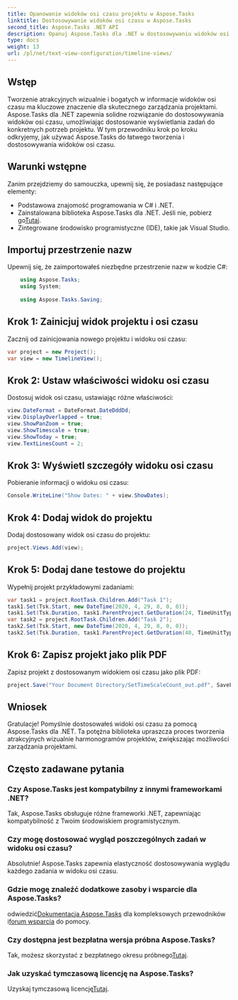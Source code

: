 ```yaml
---
title: Opanowanie widoków osi czasu projektu w Aspose.Tasks
linktitle: Dostosowywanie widoków osi czasu w Aspose.Tasks
second_title: Aspose.Tasks .NET API
description: Opanuj Aspose.Tasks dla .NET w dostosowywaniu widoków osi czasu. Usprawnij zarządzanie projektami dzięki atrakcyjnym wizualnie harmonogramom dostosowanym do potrzeb Twojego projektu.
type: docs
weight: 13
url: /pl/net/text-view-configuration/timeline-views/
---
```

## Wstęp
Tworzenie atrakcyjnych wizualnie i bogatych w informacje widoków osi czasu ma kluczowe znaczenie dla skutecznego zarządzania projektami. Aspose.Tasks dla .NET zapewnia solidne rozwiązanie do dostosowywania widoków osi czasu, umożliwiając dostosowanie wyświetlania zadań do konkretnych potrzeb projektu. W tym przewodniku krok po kroku odkryjemy, jak używać Aspose.Tasks do łatwego tworzenia i dostosowywania widoków osi czasu.
## Warunki wstępne
Zanim przejdziemy do samouczka, upewnij się, że posiadasz następujące elementy:
- Podstawowa znajomość programowania w C# i .NET.
-  Zainstalowana biblioteka Aspose.Tasks dla .NET. Jeśli nie, pobierz go[Tutaj](https://releases.aspose.com/tasks/net/).
- Zintegrowane środowisko programistyczne (IDE), takie jak Visual Studio.
## Importuj przestrzenie nazw
Upewnij się, że zaimportowałeś niezbędne przestrzenie nazw w kodzie C#:
```csharp
    using Aspose.Tasks;
    using System;
    
    using Aspose.Tasks.Saving;
```
## Krok 1: Zainicjuj widok projektu i osi czasu
Zacznij od zainicjowania nowego projektu i widoku osi czasu:
```csharp
var project = new Project();
var view = new TimelineView();
```
## Krok 2: Ustaw właściwości widoku osi czasu
Dostosuj widok osi czasu, ustawiając różne właściwości:
```csharp
view.DateFormat = DateFormat.DateDddDd;
view.DisplayOverlapped = true;
view.ShowPanZoom = true;
view.ShowTimescale = true;
view.ShowToday = true;
view.TextLinesCount = 2;
```
## Krok 3: Wyświetl szczegóły widoku osi czasu
Pobieranie informacji o widoku osi czasu:
```csharp
Console.WriteLine("Show Dates: " + view.ShowDates);
```
## Krok 4: Dodaj widok do projektu
Dodaj dostosowany widok osi czasu do projektu:
```csharp
project.Views.Add(view);
```
## Krok 5: Dodaj dane testowe do projektu
Wypełnij projekt przykładowymi zadaniami:
```csharp
var task1 = project.RootTask.Children.Add("Task 1");
task1.Set(Tsk.Start, new DateTime(2020, 4, 29, 8, 0, 0));
task1.Set(Tsk.Duration, task1.ParentProject.GetDuration(24, TimeUnitType.Hour));
var task2 = project.RootTask.Children.Add("Task 2");
task2.Set(Tsk.Start, new DateTime(2020, 4, 29, 8, 0, 0));
task2.Set(Tsk.Duration, task1.ParentProject.GetDuration(40, TimeUnitType.Hour));
```
## Krok 6: Zapisz projekt jako plik PDF
Zapisz projekt z dostosowanym widokiem osi czasu jako plik PDF:
```csharp
project.Save("Your Document Directory/SetTimeScaleCount_out.pdf", SaveFileFormat.Pdf);
```
## Wniosek
Gratulacje! Pomyślnie dostosowałeś widoki osi czasu za pomocą Aspose.Tasks dla .NET. Ta potężna biblioteka upraszcza proces tworzenia atrakcyjnych wizualnie harmonogramów projektów, zwiększając możliwości zarządzania projektami.
## Często zadawane pytania
### Czy Aspose.Tasks jest kompatybilny z innymi frameworkami .NET?
Tak, Aspose.Tasks obsługuje różne frameworki .NET, zapewniając kompatybilność z Twoim środowiskiem programistycznym.
### Czy mogę dostosować wygląd poszczególnych zadań w widoku osi czasu?
Absolutnie! Aspose.Tasks zapewnia elastyczność dostosowywania wyglądu każdego zadania w widoku osi czasu.
### Gdzie mogę znaleźć dodatkowe zasoby i wsparcie dla Aspose.Tasks?
 odwiedzić[Dokumentacja Aspose.Tasks](https://reference.aspose.com/tasks/net/) dla kompleksowych przewodników i[forum wsparcia](https://forum.aspose.com/c/tasks/15) do pomocy.
### Czy dostępna jest bezpłatna wersja próbna Aspose.Tasks?
 Tak, możesz skorzystać z bezpłatnego okresu próbnego[Tutaj](https://releases.aspose.com/).
### Jak uzyskać tymczasową licencję na Aspose.Tasks?
 Uzyskaj tymczasową licencję[Tutaj](https://purchase.aspose.com/temporary-license/).
